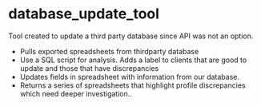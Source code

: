 # database_update_tool
Tool created to update a third party database since API was not an option.

 - Pulls exported spreadsheets from thirdparty database
 - Use a SQL script for analysis. Adds a label to clients that are good to update and those that have discrepancies
 - Updates fields in spreadsheet with information from our database. 
 - Returns a series of spreadsheets that highlight profile discrepancies which need deeper investigation..
